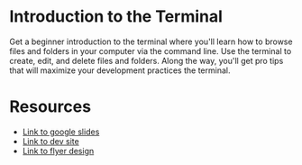 # Introduction to the Terminal

Get a beginner introduction to the terminal where you'll learn how to browse files and folders in your computer via the command line. Use the terminal to create, edit, and delete files and folders. Along the way, you'll get pro tips that will maximize your development practices the terminal.

# Resources
- [Link to google slides](https://docs.google.com/presentation/d/1e47wPhR-J0tWvxatJuRvZ-6b1FtbZWacK0YCO0GkCzo/edit?usp=sharing)
- [Link to dev site](https://dsc.community.dev/events/details/developer-student-clubs-university-of-texas-rio-grande-valley-presents-introduction-to-the-terminal/#/)
- [Link to flyer design](google.com)
